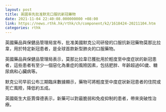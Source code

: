 ```yaml
---
layout: post
title: 英國率先批准默克口服抗新冠藥物
date: 2021-11-04 22:40:08.000000000 +08:00
link: https://news.rthk.hk/rthk/ch/component/k2/1618424-20211104.htm
categories: rthk
---
```


英國藥品與保健品管理局宣布，批准美國默克公司研發的口服抗新冠藥物莫那比拉韋，用於特定新冠患者，是全球首款新型肺炎的口服藥物。

英國藥品與保健品管理局表示，莫那比拉韋已獲批用於輕度至中度症狀的新冠患者，這些患者有至少一個惡化為重症的風險因素，包括肥胖、年齡超過60歲、糖尿病和心臟病等。

默克公司早前公布三期臨床數據顯示，藥物可將輕度至中度症狀新冠患者的住院或死亡風險，降低約五成。

英國衛生大臣賈偉德表示，新藥可以對最脆弱和免疫抑制的患者，帶來突破性治療。
